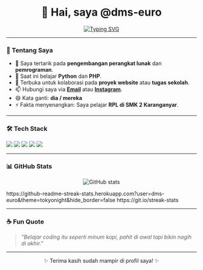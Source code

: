 <h1 align="center">👋 Hai, saya @dms-euro</h1>

<p align="center">
  <a href="https://github.com/dms-euro">
    <img src="https://readme-typing-svg.herokuapp.com?size=22&duration=3000&color=36BCF7&center=true&vCenter=true&lines=Software+Enthusiast;Web+Developer+Learner;Always+Learning+New+Things" alt="Typing SVG" />
  </a>
</p>

---

### 🌟 Tentang Saya
- 👀 Saya tertarik pada **pengembangan perangkat lunak** dan **pemrograman**.  
- 🌱 Saat ini belajar **Python** dan **PHP**.  
- 💞️ Terbuka untuk kolaborasi pada **proyek website** atau **tugas sekolah**.  
- 📫 Hubungi saya via **[Email](mailto:dimaseuro070608@gami.com)** atau **[Instagram](https://instagram.com/dms_euro)**.  
- 😄 Kata ganti: **dia / mereka**  
- ⚡ Fakta menyenangkan: Saya pelajar **RPL di SMK 2 Karanganyar**.  

---

### 🛠️ Tech Stack
<p align="left">
  <img src="https://img.shields.io/badge/PHP-777BB4?style=for-the-badge&logo=php&logoColor=white" />
  <img src="https://img.shields.io/badge/Python-3776AB?style=for-the-badge&logo=python&logoColor=white" />
  <img src="https://img.shields.io/badge/HTML5-E34F26?style=for-the-badge&logo=html5&logoColor=white" />
  <img src="https://img.shields.io/badge/CSS3-1572B6?style=for-the-badge&logo=css3&logoColor=white" />
  <img src="https://img.shields.io/badge/JavaScript-F7DF1E?style=for-the-badge&logo=javascript&logoColor=black" />
</p>

---

### 📊 GitHub Stats
<p align="center">
  <img src="https://github-readme-stats.vercel.app/api?username=dms-euro&show_icons=true&theme=tokyonight" alt="GitHub stats" />
</p>
https://github-readme-streak-stats.herokuapp.com?user=dms-euro&theme=tokyonight&hide_border=false https://git.io/streak-stats


---

### ☕ Fun Quote
> *"Belajar coding itu seperti minum kopi, pahit di awal tapi bikin nagih di akhir."*

---

<p align="center">✨ Terima kasih sudah mampir di profil saya! ✨</p>
